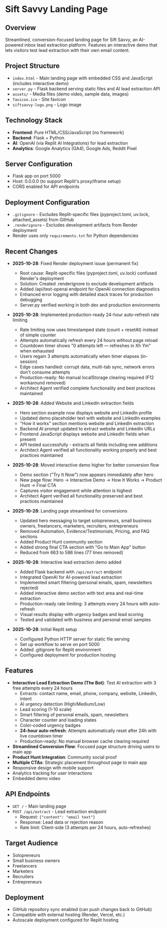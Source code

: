 # Sift Savvy Landing Page

## Overview
Streamlined, conversion-focused landing page for Sift Savvy, an AI-powered inbox lead extraction platform. Features an interactive demo that lets visitors test lead extraction with their own email content.

## Project Structure
- `index.html` - Main landing page with embedded CSS and JavaScript (includes interactive demo)
- `server.py` - Flask backend serving static files and AI lead extraction API
- `assets/` - Media files (demo video, sample data, images)
- `favicon.ico` - Site favicon
- `siftsavvy-logo.png` - Logo image

## Technology Stack
- **Frontend**: Pure HTML/CSS/JavaScript (no framework)
- **Backend**: Flask + Python
- **AI**: OpenAI (via Replit AI Integrations) for lead extraction
- **Analytics**: Google Analytics (GA4), Google Ads, Reddit Pixel

## Server Configuration
- Flask app on port 5000
- Host: 0.0.0.0 (to support Replit's proxy/iframe setup)
- CORS enabled for API endpoints

## Deployment Configuration
- `.gitignore` - Excludes Replit-specific files (pyproject.toml, uv.lock, attached_assets) from GitHub
- `.renderignore` - Excludes development artifacts from Render deployment
- Render uses only `requirements.txt` for Python dependencies

## Recent Changes
- **2025-10-28**: Fixed Render deployment issue (permanent fix)
  - Root cause: Replit-specific files (pyproject.toml, uv.lock) confused Render's deployment
  - Solution: Created .renderignore to exclude development artifacts
  - Added /api/test-openai endpoint for OpenAI connection diagnostics
  - Enhanced error logging with detailed stack traces for production debugging
  - Server.py verified working in both dev and production environments


- **2025-10-28**: Implemented production-ready 24-hour auto-refresh rate limiting
  - Rate limiting now uses timestamped state (count + resetAt) instead of simple counter
  - Attempts automatically refresh every 24 hours without page reload
  - Countdown timer shows "0 attempts left — refreshes in Xh Ym" when exhausted
  - Users regain 3 attempts automatically when timer elapses (in-session)
  - Edge cases handled: corrupt data, multi-tab sync, network errors don't consume attempts
  - Production-ready: No manual localStorage clearing required (F12 workaround removed)
  - Architect Agent verified complete functionality and best practices maintained

- **2025-10-28**: Added Website and LinkedIn extraction fields
  - Hero section example now displays website and LinkedIn profile
  - Updated demo placeholder text with website and LinkedIn examples
  - "How it works" section mentions website and LinkedIn extraction
  - Backend AI prompt updated to extract website and LinkedIn URLs
  - Frontend JavaScript displays website and LinkedIn fields when present
  - API tested successfully - extracts all fields including new additions
  - Architect Agent verified all functionality working properly and best practices maintained

- **2025-10-28**: Moved interactive demo higher for better conversion flow
  - Demo section ("Try It Now") now appears immediately after hero
  - New page flow: Hero → Interactive Demo → How It Works → Product Hunt → Final CTA
  - Captures visitor engagement while attention is highest
  - Architect Agent verified all functionality preserved and best practices maintained

- **2025-10-28**: Landing page streamlined for conversions
  - Updated hero messaging to target solopreneurs, small business owners, freelancers, marketers, recruiters, entrepreneurs
  - Removed Automation, Evidence/Testimonials, Pricing, and FAQ sections
  - Added Product Hunt community section
  - Added strong final CTA section with "Go to Main App" button
  - Reduced from 663 to 586 lines (77 lines removed)
  
- **2025-10-28**: Interactive lead extraction demo added
  - Added Flask backend with `/api/extract` endpoint
  - Integrated OpenAI for AI-powered lead extraction
  - Implemented smart filtering (personal emails, spam, newsletters rejected)
  - Added interactive demo section with text area and real-time extraction
  - Production-ready rate limiting: 3 attempts every 24 hours with auto-refresh
  - Visual results display with urgency badges and lead scoring
  - Tested and validated with business and personal email samples
  
- **2025-10-28**: Initial Replit setup
  - Configured Python HTTP server for static file serving
  - Set up workflow to serve on port 5000
  - Added .gitignore for Replit environment
  - Configured deployment for production hosting

## Features
- **Interactive Lead Extraction Demo (The Bot)**: Test AI extraction with 3 free attempts every 24 hours
  - Extracts: contact name, email, phone, company, website, LinkedIn, intent
  - AI urgency detection (High/Medium/Low)
  - Lead scoring (1-10 scale)
  - Smart filtering of personal emails, spam, newsletters
  - Character counter and loading states
  - Color-coded urgency badges
  - **24-hour auto-refresh**: Attempts automatically reset after 24h with live countdown timer
  - Production-ready: No manual browser cache clearing required
- **Streamlined Conversion Flow**: Focused page structure driving users to main app
- **Product Hunt Integration**: Community social proof
- **Multiple CTAs**: Strategic placement throughout page to main app
- Responsive design with mobile support
- Analytics tracking for user interactions
- Embedded demo video

## API Endpoints
- `GET /` - Main landing page
- `POST /api/extract` - Lead extraction endpoint
  - Request: `{"content": "email text"}`
  - Response: Lead data or rejection reason
  - Rate limit: Client-side (3 attempts per 24 hours, auto-refreshes)

## Target Audience
- Solopreneurs
- Small business owners
- Freelancers
- Marketers
- Recruiters
- Entrepreneurs

## Deployment
- GitHub repository sync enabled (can push changes back to GitHub)
- Compatible with external hosting (Render, Vercel, etc.)
- Autoscale deployment configured for Replit hosting
